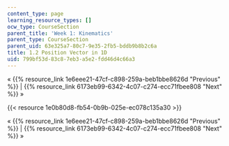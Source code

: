 ```yaml
---
content_type: page
learning_resource_types: []
ocw_type: CourseSection
parent_title: 'Week 1: Kinematics'
parent_type: CourseSection
parent_uid: 63e325a7-80c7-9e35-2fb5-bddb9b8b2c6a
title: 1.2 Position Vector in 1D
uid: 799bf53d-83c8-7eb3-a5e2-fdd46d4c66a3
---
```


« {{% resource_link 1e6eee21-47cf-c898-259a-beb1bbe8626d "Previous" %}} | {{% resource_link 6173eb99-6342-4c07-c274-ecc71fbee808 "Next" %}} »

{{< resource 1e0b80d8-fb54-0b9b-025e-ec078c135a30 >}}

« {{% resource_link 1e6eee21-47cf-c898-259a-beb1bbe8626d "Previous" %}} | {{% resource_link 6173eb99-6342-4c07-c274-ecc71fbee808 "Next" %}} »